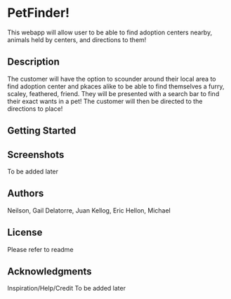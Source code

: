 # PetFinder!

This webapp will allow user to be able to find adoption centers nearby, animals held by centers, and directions to them!
## Description

The customer will have the option to scounder around their local area to find adoption center and pkaces alike to be able to find themselves a furry, scaley, feathered, friend. They will be presented with a search bar to find their exact wants in a pet! The customer will then be directed to the directions to place!
## Getting Started

## Screenshots

To be added later


## Authors

Neilson, Gail
Delatorre, Juan
Kellog, Eric
Hellon, Michael



## License

Please refer to readme

## Acknowledgments

Inspiration/Help/Credit
To be added later
